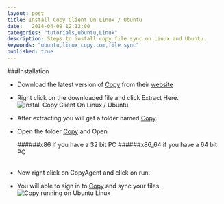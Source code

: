 ```yaml
---
layout: post
title: Install Copy Client On Linux / Ubuntu
date:   2014-04-09 12:12:00
categories: "tutorials,ubuntu,Linux"
description: Steps to install copy file sync on Linux and Ubuntu.
keywords: "ubuntu,linux,copy.com,file sync"
published: true
---
```


###Installation
* Download the latest version of [Copy](https://copy.com/?r=9KWSmi) from their [website](https://copy.com/install/linux/Copy.tgz)
* Right click on the downloaded file and click Extract Here.
![Install Copy Client On Linux / Ubuntu](../../img/extract-copy.png)
* After extracting you will get a folder named [Copy](https://copy.com/?r=9KWSmi).
* Open the folder [Copy](https://copy.com/?r=9KWSmi) and Open <br>

	######x86 if you have a 32 bit PC
	######x86_64 if you have a 64 bit PC<br><br>
* Now right click on CopyAgent and click on run.
* You will able to sign in to [Copy](https://copy.com/?r=9KWSmi) and sync your files.
![Copy running on Ubuntu Linux](../../img/copy-on-ubuntu.png)
